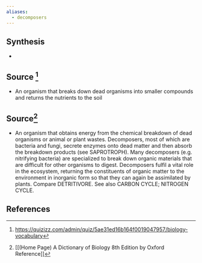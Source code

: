 ```yaml
---
aliases:
  - decomposers
---
```

## Synthesis
- 
## Source [^1]
- An organism that breaks down dead organisms into smaller compounds and returns the nutrients to the soil
## Source[^2]
- An organism that obtains energy from the chemical breakdown of dead organisms or animal or plant wastes. Decomposers, most of which are bacteria and fungi, secrete enzymes onto dead matter and then absorb the breakdown products (see SAPROTROPH). Many decomposers (e.g. nitrifying bacteria) are specialized to break down organic materials that are difficult for other organisms to digest. Decomposers fulfil a vital role in the ecosystem, returning the constituents of organic matter to the environment in inorganic form so that they can again be assimilated by plants. Compare DETRITIVORE. See also CARBON CYCLE; NITROGEN CYCLE.
## References

[^1]: https://quizizz.com/admin/quiz/5ae31ed16b164f0019047957/biology-vocabulary
[^2]: [[(Home Page) A Dictionary of Biology 8th Edition by Oxford Reference]]